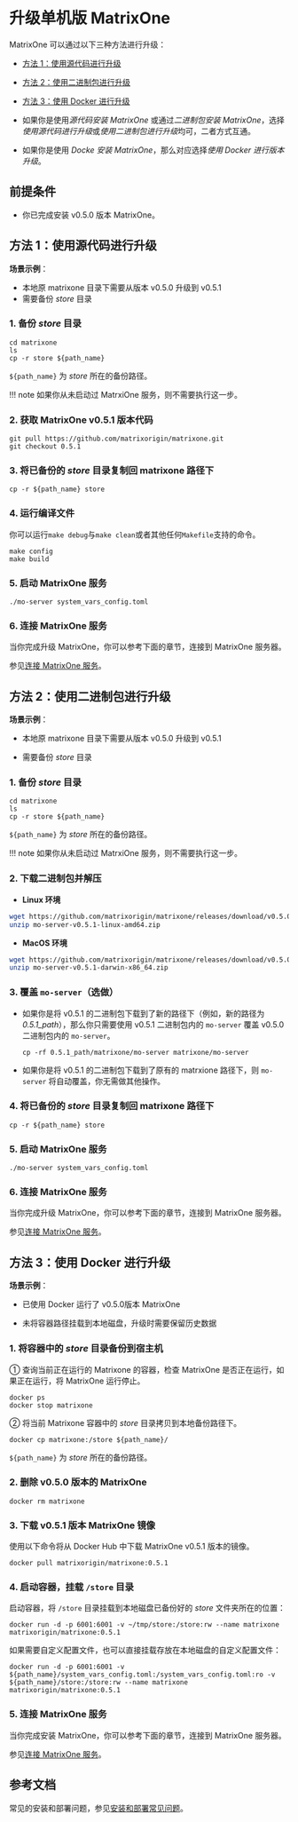 # **升级单机版 MatrixOne**

MatrixOne 可以通过以下三种方法进行升级：

- <p><a href="#code_source_update">方法 1：使用源代码进行升级</a></p>
- <p><a href="#binary_packages_update">方法 2：使用二进制包进行升级</a></p>
- <p><a href="#use_docker_update">方法 3：使用 Docker 进行升级</a></p>

- 如果你是使用*源代码安装 MatrixOne* 或通过*二进制包安装 MatrixOne*，选择*使用源代码进行升级*或*使用二进制包进行升级*均可，二者方式互通。

- 如果你是使用 *Docke 安装 MatrixOne*，那么对应选择*使用 Docker 进行版本升级*。

## 前提条件

- 你已完成安装 v0.5.0 版本 MatrixOne。

## <h2><a name="code_source_update">方法 1：使用源代码进行升级</a></h2>

**场景示例**：
- 本地原 matrixone 目录下需要从版本 v0.5.0 升级到 v0.5.1
- 需要备份 *store* 目录

### 1. 备份 *store* 目录

```
cd matrixone
ls
cp -r store ${path_name}
```

`${path_name}` 为 *store* 所在的备份路径。

!!! note
    如果你从未启动过 MatrxiOne 服务，则不需要执行这一步。

### 2. 获取 MatrixOne v0.5.1 版本代码

```
git pull https://github.com/matrixorigin/matrixone.git
git checkout 0.5.1
```

### 3. 将已备份的 *store* 目录复制回 matrixone 路径下

```
cp -r ${path_name} store
```

### 4. 运行编译文件

你可以运行`make debug`与`make clean`或者其他任何`Makefile`支持的命令。

```
make config
make build
```

### 5. 启动 MatrixOne 服务

```
./mo-server system_vars_config.toml
```

### 6. 连接 MatrixOne 服务

当你完成升级 MatrixOne，你可以参考下面的章节，连接到 MatrixOne 服务器。

参见[连接 MatrixOne 服务](connect-to-matrixone-server.md)。

## <h2><a name="binary_packages_update">方法 2：使用二进制包进行升级</a></h2>

**场景示例**：

- 本地原 matrixone 目录下需要从版本 v0.5.0 升级到 v0.5.1

- 需要备份 *store* 目录

### 1. 备份 *store* 目录

```
cd matrixone
ls
cp -r store ${path_name}
```

`${path_name}` 为 *store* 所在的备份路径。

!!! note
    如果你从未启动过 MatrxiOne 服务，则不需要执行这一步。

### 2. 下载二进制包并解压

- **Linux 环境**

```bash
wget https://github.com/matrixorigin/matrixone/releases/download/v0.5.0/mo-server-v0.5.1-linux-amd64.zip
unzip mo-server-v0.5.1-linux-amd64.zip
```

- **MacOS 环境**

```bash
wget https://github.com/matrixorigin/matrixone/releases/download/v0.5.0/mo-server-v0.5.1-darwin-x86_64.zip
unzip mo-server-v0.5.1-darwin-x86_64.zip
```

### 3. 覆盖 `mo-server`（选做）

- 如果你是将 v0.5.1 的二进制包下载到了新的路径下（例如，新的路径为 *0.5.1_path*），那么你只需要使用 v0.5.1 二进制包内的 `mo-server` 覆盖 v0.5.0 二进制包内的 `mo-server`。

  ```
  cp -rf 0.5.1_path/matrixone/mo-server matrixone/mo-server
  ```

- 如果你是将 v0.5.1 的二进制包下载到了原有的 matrxione 路径下，则  `mo-server` 将自动覆盖，你无需做其他操作。

### 4. 将已备份的 *store* 目录复制回 matrixone 路径下

```
cp -r ${path_name} store
```

### 5. 启动 MatrixOne 服务

```
./mo-server system_vars_config.toml
```

### 6. 连接 MatrixOne 服务

当你完成升级 MatrixOne，你可以参考下面的章节，连接到 MatrixOne 服务器。

参见[连接 MatrixOne 服务](connect-to-matrixone-server.md)。

## <h2><a name="use_docker_update">方法 3：使用 Docker 进行升级</a></h2>

**场景示例**：

- 已使用 Docker 运行了 v0.5.0版本 MatrixOne

- 未将容器路径挂载到本地磁盘，升级时需要保留历史数据

### 1. 将容器中的 *store* 目录备份到宿主机

① 查询当前正在运行的 Matrixone 的容器，检查 MatrixOne 是否正在运行，如果正在运行，将 MatrixOne 运行停止。

```
docker ps
docker stop matrixone
```

② 将当前 Matrixone 容器中的 *store* 目录拷贝到本地备份路径下。

```
docker cp matrixone:/store ${path_name}/
```

`${path_name}` 为 *store* 所在的备份路径。

### 2. 删除 v0.5.0 版本的 MatrixOne

```
docker rm matrixone
```

### 3. 下载 v0.5.1 版本 MatrixOne 镜像

使用以下命令将从 Docker Hub 中下载 MatrixOne v0.5.1 版本的镜像。

```
docker pull matrixorigin/matrixone:0.5.1
```

### 4. 启动容器，挂载 `/store` 目录

启动容器，将 `/store` 目录挂载到本地磁盘已备份好的 *store* 文件夹所在的位置：

```
docker run -d -p 6001:6001 -v ~/tmp/store:/store:rw --name matrixone matrixorigin/matrixone:0.5.1
```

如果需要自定义配置文件，也可以直接挂载存放在本地磁盘的自定义配置文件：

```
docker run -d -p 6001:6001 -v ${path_name}/system_vars_config.toml:/system_vars_config.toml:ro -v ${path_name}/store:/store:rw --name matrixone matrixorigin/matrixone:0.5.1
```

### 5. 连接 MatrixOne 服务

当你完成安装 MatrixOne，你可以参考下面的章节，连接到 MatrixOne 服务器。

参见[连接 MatrixOne 服务](connect-to-matrixone-server.md)。

## 参考文档

常见的安装和部署问题，参见[安装和部署常见问题](../FAQs/deployment-faqs.md)。
